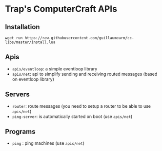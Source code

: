 # Trap's ComputerCraft APIs

## Installation
```
wget run https://raw.githubusercontent.com/guillaumearm/cc-libs/master/install.lua
```

## Apis
- `apis/eventloop`: a simple eventloop library
- `apis/net`: api to simplify sending and receiving routed messages (based on eventloop library)

## Servers
- `router`: route messages (you need to setup a router to be able to use `apis/net`)
- `ping-server`: is automatically started on boot (use `apis/net`)

## Programs
- `ping` : ping machines (use `apis/net`)